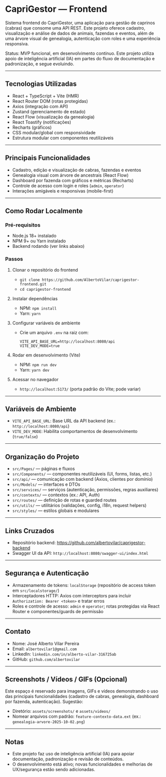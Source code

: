 # CapriGestor — Frontend

Sistema frontend do CapriGestor, uma aplicação para gestão de caprinos (cabras) que consome uma API REST. Este projeto oferece cadastro, visualização e análise de dados de animais, fazendas e eventos, além de uma árvore visual de genealogia, autenticação com roles e uma experiência responsiva.

Status: MVP funcional, em desenvolvimento contínuo. Este projeto utiliza apoio de inteligência artificial (IA) em partes do fluxo de documentação e padronização, e segue evoluindo.

---

## Tecnologias Utilizadas

- React + TypeScript + Vite (HMR)
- React Router DOM (rotas protegidas)
- Axios (integração com API)
- Zustand (gerenciamento de estado)
- React Flow (visualização da genealogia)
- React Toastify (notificações)
- Recharts (gráficos)
- CSS modular/global com responsividade
- Estrutura modular com componentes reutilizáveis

---

## Principais Funcionalidades

- Cadastro, edição e visualização de cabras, fazendas e eventos
- Genealogia visual com árvore de ancestrais (React Flow)
- Dashboard por fazenda com gráficos e métricas (Recharts)
- Controle de acesso com login e roles (`admin`, `operator`)
- Interações amigáveis e responsivas (mobile-first)

---

## Como Rodar Localmente

### Pré-requisitos

- Node.js 18+ instalado
- NPM 9+ ou Yarn instalado
- Backend rodando (ver links abaixo)

### Passos

1. Clonar o repositório do frontend
   - `git clone https://github.com/AlbertoVilar/caprigestor-frontend.git`
   - `cd caprigestor-frontend`

2. Instalar dependências
   - NPM: `npm install`
   - Yarn: `yarn`

3. Configurar variáveis de ambiente
   - Crie um arquivo `.env` na raiz com:
     ```env
     VITE_API_BASE_URL=http://localhost:8080/api
     VITE_DEV_MODE=true
     ```

4. Rodar em desenvolvimento (Vite)
   - NPM: `npm run dev`
   - Yarn: `yarn dev`

5. Acessar no navegador
   - `http://localhost:5173/` (porta padrão do Vite; pode variar)

---

## Variáveis de Ambiente

- `VITE_API_BASE_URL`: Base URL da API backend (ex.: `http://localhost:8080/api`)
- `VITE_DEV_MODE`: Habilita comportamentos de desenvolvimento (`true/false`)

---

## Organização do Projeto

- `src/Pages/` — páginas e fluxos
- `src/Components/` — componentes reutilizáveis (UI, forms, listas, etc.)
- `src/api/` — comunicação com backend (Axios, clientes por domínio)
- `src/Models/` — interfaces e DTOs
- `src/services/` — serviços (autenticação, permissões, regras auxiliares)
- `src/contexts/` — contextos (ex.: API, Auth)
- `src/routes/` — definição de rotas e guarded routes
- `src/utils/` — utilitários (validações, config, i18n, request helpers)
- `src/styles/` — estilos globais e modulares

---

## Links Cruzados

- Repositório backend: https://github.com/albertovilar/caprigestor-backend
- Swagger UI da API: `http://localhost:8080/swagger-ui/index.html`

---

## Segurança e Autenticação

- Armazenamento de tokens: `localStorage` (repositório de access token em `src/localstorage/`)
- Interceptadores HTTP: Axios com interceptors para incluir `Authorization: Bearer <token>` e tratar erros
- Roles e controle de acesso: `admin` e `operator`; rotas protegidas via React Router e componentes/guards de permissão

---

## Contato

- Nome: José Alberto Vilar Pereira
- Email: `albertovilar1@gmail.com`
- LinkedIn: `linkedin.com/in/alberto-vilar-316725ab`
- GitHub: `github.com/albertovilar`

---

## Screenshots / Vídeos / GIFs (Opcional)

Este espaço é reservado para imagens, GIFs e vídeos demonstrando o uso das principais funcionalidades (cadastro de cabras, genealogia, dashboard por fazenda, autenticação). Sugestão:

- Diretório: `assets/screenshots/` e `assets/videos/`
- Nomear arquivos com padrão: `feature-contexto-data.ext` (ex.: `genealogia-arvore-2025-10-02.png`)

---

## Notas

- Este projeto faz uso de inteligência artificial (IA) para apoiar documentação, padronização e revisão de conteúdos.
- O desenvolvimento está ativo; novas funcionalidades e melhorias de UX/segurança estão sendo adicionadas.